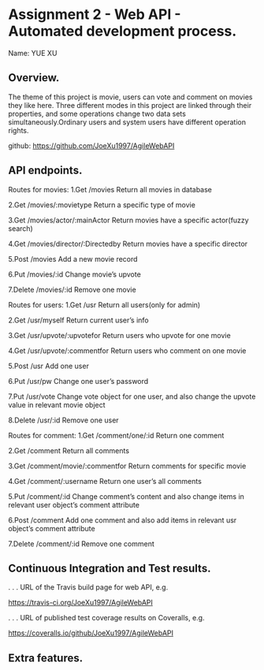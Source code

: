 # Assignment 2 - Web API - Automated development process.

Name: YUE XU

## Overview.

The theme of this project is movie, users can vote and comment on movies they like here. Three different modes in this project are linked through their properties, and some operations change two data sets simultaneously.Ordinary users and system users have different operation rights.

github: https://github.com/JoeXu1997/AgileWebAPI

## API endpoints.
 Routes for movies:
1.Get  /movies                              Return all movies in database

2.Get  /movies/:movietype           Return a specific type of movie

3.Get  /movies/actor/:mainActor     Return movies have a specific actor(fuzzy search)

4.Get  /movies/director/:Directedby     Return movies have a specific director

5.Post  /movies                 Add a new movie record

6.Put   /movies/:id           Change movie’s upvote

7.Delete  /movies/:id         Remove one movie 

Routes for users:
1.Get  /usr           Return all users(only for admin)

2.Get  /usr/myself          Return current user’s info

3.Get  /usr/upvote/:upvotefor       Return users who upvote for one movie

4.Get  /usr/upvote/:commentfor      Return users who comment on one movie

5.Post  /usr            Add one user

6.Put  /usr/pw            Change one user’s password

7.Put  /usr/vote          Change vote object for one user, and also change the upvote value in relevant movie object

8.Delete  /usr/:id          Remove one user 

Routes for comment:
1.Get  /comment/one/:id       Return one comment

2.Get  /comment         Return all comments

3.Get  /comment/movie/:commentfor     Return comments for specific movie

4.Get  /comment/:username       Return one user’s all comments

5.Put  /comment/:id         Change comment’s content and also change items in relevant user object’s comment attribute

6.Post  /comment          Add one comment and also add items in relevant usr object’s comment attribute

7.Delete /comment/:id         Remove one comment
 


## Continuous Integration and Test results.

. . . URL of the Travis build page for web API, e.g.

https://travis-ci.org/JoeXu1997/AgileWebAPI


. . . URL of published test coverage results on Coveralls, e.g.  

https://coveralls.io/github/JoeXu1997/AgileWebAPI


## Extra features.

